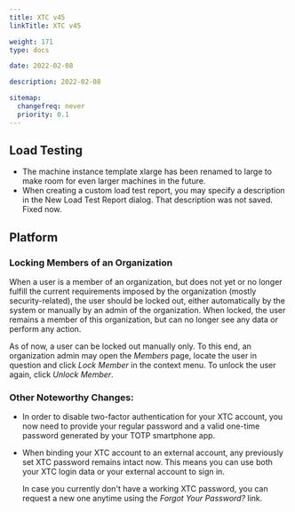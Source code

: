 ```yaml
---
title: XTC v45
linkTitle: XTC v45

weight: 171
type: docs

date: 2022-02-08

description: 2022-02-08

sitemap:
  changefreq: never
  priority: 0.1
---
```


## Load Testing

- The machine instance template xlarge has been renamed to large to make room for even larger machines in the future.
- When creating a custom load test report, you may specify a description in the New Load Test Report dialog. That description was not saved. Fixed now.

## Platform

### Locking Members of an Organization

When a user is a member of an organization, but does not yet or no longer fulfill the current requirements imposed by the organization (mostly security-related), the user should be locked out, either automatically by the system or manually by an admin of the organization. When locked, the user remains a member of this organization, but can no longer see any data or perform any action.

As of now, a user can be locked out manually only. To this end, an organization admin may open the _Members_ page, locate the user in question and click _Lock Member_ in the context menu. To unlock the user again, click _Unlock Member_.

### Other Noteworthy Changes: 

- In order to disable two-factor authentication for your XTC account, you now need to provide your regular password and a valid one-time password generated by your TOTP smartphone app.

- When binding your XTC account to an external account, any previously set XTC password remains intact now. This means you can use both your XTC login data or your external account to sign in.

    In case you currently don't have a working XTC password, you can request a new one anytime using the _Forgot Your Password?_ link.

